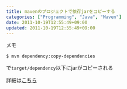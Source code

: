 ```yaml
---
title: mavenのプロジェクトで依存jarをコピーする
categories: ["Programming", "Java", "Maven"]
date: 2011-10-19T12:55:49+09:00
updated: 2011-10-19T12:55:49+09:00
---
```


メモ

    $ mvn dependency:copy-dependencies

で`target/dependency`以下にjarがコピーされる

詳細は[こちら][1]


  [1]: http://maven.apache.org/plugins/maven-dependency-plugin/copy-dependencies-mojo.html
